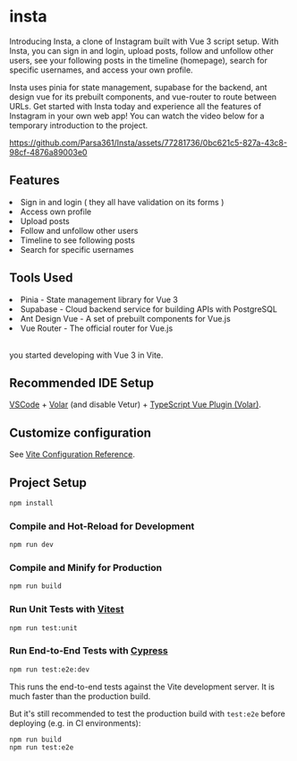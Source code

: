 # insta
Introducing Insta, a clone of Instagram built with Vue 3 script setup. With Insta, you can sign in and login, upload posts, follow and unfollow other users, see your following posts in the timeline (homepage), search for specific usernames, and access your own profile.

Insta uses pinia for state management, supabase for the backend, ant design vue for its prebuilt components, and vue-router to route between URLs. Get started with Insta today and experience all the features of Instagram in your own web app!
You can watch the video below for a temporary introduction to the project.

https://github.com/Parsa361/Insta/assets/77281736/0bc621c5-827a-43c8-98cf-4876a89003e0

## Features
<li>Sign in and login ( they all have validation on its forms )</li>
<li>Access own profile</li>
<li>Upload posts</li>
<li>Follow and unfollow other users</li>
<li>Timeline to see following posts</li>
<li>Search for specific usernames</li>


## Tools Used
<li>Pinia - State management library for Vue 3</li>
<li>Supabase - Cloud backend service for building APIs with PostgreSQL</li>
<li>Ant Design Vue - A set of prebuilt components for Vue.js</li>
<li>Vue Router - The official router for Vue.js</li>
<br>

you started developing with Vue 3 in Vite.


## Recommended IDE Setup

[VSCode](https://code.visualstudio.com/) + [Volar](https://marketplace.visualstudio.com/items?itemName=Vue.volar) (and disable Vetur) + [TypeScript Vue Plugin (Volar)](https://marketplace.visualstudio.com/items?itemName=Vue.vscode-typescript-vue-plugin).

## Customize configuration

See [Vite Configuration Reference](https://vitejs.dev/config/).

## Project Setup

```sh
npm install
```

### Compile and Hot-Reload for Development

```sh
npm run dev
```

### Compile and Minify for Production

```sh
npm run build
```

### Run Unit Tests with [Vitest](https://vitest.dev/)

```sh
npm run test:unit
```

### Run End-to-End Tests with [Cypress](https://www.cypress.io/)

```sh
npm run test:e2e:dev
```

This runs the end-to-end tests against the Vite development server.
It is much faster than the production build.

But it's still recommended to test the production build with `test:e2e` before deploying (e.g. in CI environments):

```sh
npm run build
npm run test:e2e
```
